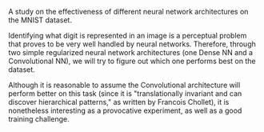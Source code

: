 A study on the effectiveness of different neural network architectures on the MNIST dataset.

Identifying what digit is represented in an image is a perceptual problem that proves to be very well handled by neural networks. Therefore, through two simple regularized neural network architectures (one Dense NN and a Convolutional NN), we will try to figure out which one performs best on the dataset.

Although it is reasonable to assume the Convolutional architecture will perform better on this task (since it is "translationally invariant and can discover hierarchical patterns," as written by Francois Chollet), it is nonetheless interesting as a provocative experiment, as well as a good training challenge.